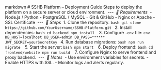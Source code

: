 markdown
‎# SSHB Platform – Deployment Guide
‎Steps to deploy the platform on a secure server or cloud environment.
‎
‎---
‎
‎*🧰 Requirements*
‎
‎- Node.js / Python
‎- PostgreSQL / MySQL
‎- Git & GitHub
‎- Nginx or Apache
‎- SSL Certificate
‎
‎---
‎
‎*🚀 Steps*
‎
‎1. Clone the repository:
‎```bash
‎git clone https://github.com/YourUsername/SSHB-Platform.git
‎```
‎
‎2. Install dependencies:
‎```bash
‎cd backend
‎npm install
‎```
‎
‎3. Configure `.env` file:
‎```env
‎DB_HOST=localhost
‎DB_USER=admin
‎DB_PASS=******
‎JWT_SECRET=yourSecretKey
‎```
‎
‎4. Run database migrations:
‎```bash
‎npm run migrate
‎```
‎
‎5. Start the server:
‎```bash
‎npm start
‎```
‎
‎6. Deploy frontend:
‎```bash
‎cd frontend/website
‎npm run build
‎```
‎
‎7. Configure Nginx to serve frontend and proxy backend.
‎
‎---
‎
‎*🔐 Notes*
‎
‎- Use environment variables for secrets.
‎- Enable HTTPS with SSL.
‎- Monitor logs and alerts regularly.
‎
